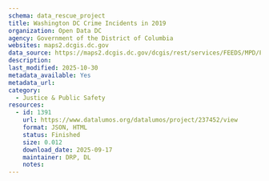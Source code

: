 ```yaml
---
schema: data_rescue_project 
title: Washington DC Crime Incidents in 2019
organization: Open Data DC
agency: Government of the District of Columbia
websites: maps2.dcgis.dc.gov
data_source: https://maps2.dcgis.dc.gov/dcgis/rest/services/FEEDS/MPD/FeatureServer/1
description: 
last_modified: 2025-10-30
metadata_available: Yes
metadata_url: 
category:
  - Justice & Public Safety 
resources:
  - id: 1391
    url: https://www.datalumos.org/datalumos/project/237452/view
    format: JSON, HTML
    status: Finished
    size: 0.012
    download_date: 2025-09-17
    maintainer: DRP, DL
    notes: 
---
```

